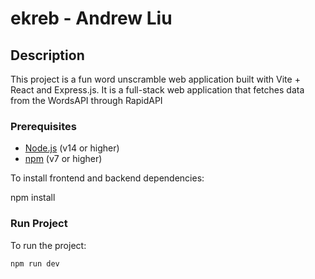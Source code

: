 # ekreb - Andrew Liu

## Description

This project is a fun word unscramble web application built with Vite + React and Express.js. It is a full-stack web application that fetches data from the WordsAPI through RapidAPI

### Prerequisites

- [Node.js](https://nodejs.org/) (v14 or higher)
- [npm](https://www.npmjs.com/) (v7 or higher)

To install frontend and backend dependencies:

npm install

### Run Project

To run the project:

`npm run dev`
